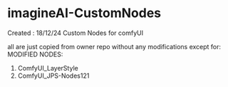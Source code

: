 # imagineAI-CustomNodes
Created : 18/12/24
Custom Nodes for comfyUI

all are just copied from owner repo without any modifications except for:
MODIFIED NODES:
1. ComfyUI_LayerStyle
2. ComfyUI_JPS-Nodes121

